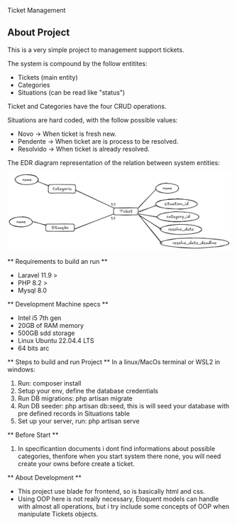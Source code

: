 <p> Ticket Management </p>

## About Project

This is a very simple project to management support tickets.

The system is compound by the follow entitites:
- Tickets (main entity)
- Categories
- Situations (can be read like "status")

Ticket and Categories have the four CRUD operations.

Situations are hard coded, with the follow possible values:
- Novo -> When ticket is fresh new.
- Pendente -> When ticket are is process to be resolved.
- Resolvido -> When ticket is already resolved.

The EDR diagram representation of the relation between system entities:

![EDR representation of system entities relation](https://github.com/GabrielDantasDs/ticket-management/blob/master/public/uml.png)

** Requirements to build an run **
- Laravel 11.9 >
- PHP 8.2 >
- Mysql 8.0

** Development Machine specs ** 
- Intel i5 7th gen
- 20GB of RAM memory
- 500GB sdd storage
- Linux Ubuntu 22.04.4 LTS
- 64 bits arc

** Steps to build and run Project **
In a linux/MacOs terminal or WSL2 in windows: 
 1. Run: composer install
 2. Setup your env, define the database credentials
 3. Run DB migrations: php artisan migrate
 4. Run DB seeder: php artisan db:seed, this is will seed your database with pre defined records in Situations table
 5. Set up your server, run: php artisan serve

** Before Start **
1. In specificantion documents i dont find informations about possible categories, thenfore when you start system there none, you will need create your owns before create a ticket.

** About Development **
- This project use blade for frontend, so is basically html and css.
- Using OOP here is not really necessary, Eloquent models can handle with almost all operations, but i try include some concepts of OOP when manipulate Tickets objects.
  
